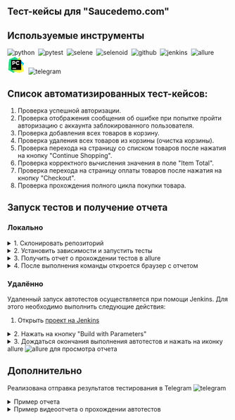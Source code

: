 ## Тест-кейсы для "Saucedemo.com"


## Используемые инструменты
<div>
<img src="https://user-images.githubusercontent.com/25181517/183423507-c056a6f9-1ba8-4312-a350-19bcbc5a8697.png" title="python" alt="python" width="40" height="40"/>&nbsp
<img src="https://user-images.githubusercontent.com/25181517/184117132-9e89a93b-65fb-47c3-91e7-7d0f99e7c066.png" title="pytest" alt="pytest" width="40" height="40"/>&nbsp
<img src="https://user-images.githubusercontent.com/25181517/184103699-d1b83c07-2d83-4d99-9a1e-83bd89e08117.png" title="selene" alt="selene" width="40" height="40"/>&nbsp
<img src="https://selenoid.autotests.cloud/favicon.ico" title="selenoid" alt="selenoid" width="40" height="40"/>&nbsp
<img src="https://img.icons8.com/?size=100&id=3tC9EQumUAuq&format=png&color=000000" title="github" alt="github" width="40" height="40"/>&nbsp
<img src="https://user-images.githubusercontent.com/25181517/179090274-733373ef-3b59-4f28-9ecb-244bea700932.png" title="jenkins" alt="jenkins" width="40" height="40"/>&nbsp
<img src="https://camo.githubusercontent.com/501c9d05b6660ba5e1a8753b8461e60d7ff1614656102c254ab800e14a6b19fa/68747470733a2f2f616c6c7572657265706f72742e6f72672f7075626c69632f696d672f616c6c7572652d7265706f72742e737667" title="allure" alt="allure" width="40" height="40"/>&nbsp
<img src="https://raw.githubusercontent.com/devicons/devicon/master/icons/pycharm/pycharm-original.svg" title="pycharm" alt="pycharm" width="40" height="40"/>&nbsp
<img src="https://cdn-icons-png.flaticon.com/512/2111/2111646.png" title="telegram" alt="telegram" width="40" height="40"/>&nbsp
</div>

## Список автоматизированных тест-кейсов:
1. Проверка успешной авторизации.
2. Проверка отображения сообщения об ошибке при попытке пройти авторизацию с аккаунта заблокированного пользователя.
3. Проверка добавления всех товаров в корзину.
4. Проверка удаления всех товаров из корзины (очистка корзины).
5. Проверка перехода на страницу со списком товаров после нажатия на кнопку "Continue Shopping".
6. Проверка корректного вычисления значения в поле "Item Total".
7. Проверка перехода на страницу оплаты товаров после нажатия на кнопку "Checkout".
8. Проверка прохождения полного цикла покупки товара.

## Запуск тестов и получение отчета

### **Локально**

<details><summary>1. Склонировать репозиторий</summary>

```
git clone https://github.com/msborja/HW14
```
</details>

<details><summary>2. Установить зависимости и запустить тесты</summary>

```
python -m venv .venv
source .venv/bin/activate
pip install -r requirements.txt
pytest .
```
</details>

<details><summary>3. Получить отчет о прохождении тестов в allure</summary>

```
allure serve allure-results/
```
</details>

<details><summary>4. После выполнения команды откроется браузер с отчетом</summary>
    
<img src="resources/report_allure.png">

</details>

### **Удалённо**

Удаленный запуск автотестов осуществляется при помощи Jenkins. Для этого необходимо выполнить следующие действия:

1. Открыть [проект на Jenkins](https://jenkins.autotests.cloud/job/qa_guru_python_hw_14/)

<details><summary>2. Нажать на кнопку "Build with Parameters"</summary>

<img src="resources/jenkins.png">

</details>

<details><summary>3. Дождаться окончания выполнения автотестов и нажать на иконку allure <img src="https://camo.githubusercontent.com/501c9d05b6660ba5e1a8753b8461e60d7ff1614656102c254ab800e14a6b19fa/68747470733a2f2f616c6c7572657265706f72742e6f72672f7075626c69632f696d672f616c6c7572652d7265706f72742e737667" title="allure" alt="allure" width="20" height="20"/> для просмотра отчета</summary>

<img src="resources/jenkins2.png">

</details>

## **Дополнительно**

Реализована отправка результатов тестирования в Telegram <img src="https://cdn-icons-png.flaticon.com/512/2111/2111646.png" title="telegram" alt="telegram" width="20" height="20"/>  
<details><summary>Пример отчета</summary>

<img src="resources/report_telegram.png" alt="report Telegram">

</details>

<details><summary>Пример видеоотчета о прохождении автотестов</summary>

<img src="resources/video_example.gif" alt="gif example report">

</details>